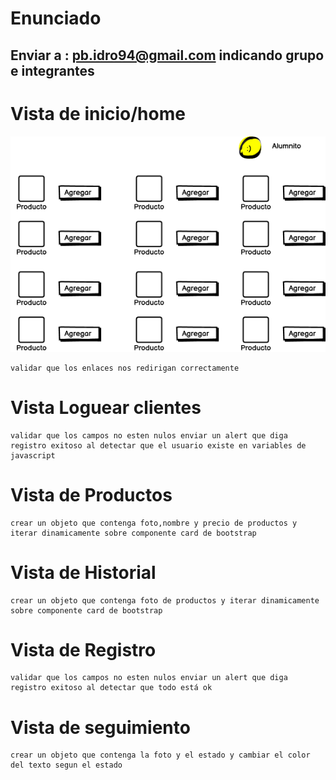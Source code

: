 ﻿# Enunciado
 ## Enviar a : pb.idro94@gmail.com indicando grupo e integrantes
# Vista de inicio/home
![Image text](https://github.com/pbidro/avanceprueba/blob/main/Pagina%20De%20Productos.png?raw=true)

	validar que los enlaces nos redirigan correctamente

# Vista Loguear clientes
	validar que los campos no esten nulos enviar un alert que diga registro exitoso al detectar que el usuario existe en variables de javascript

# Vista de Productos
	crear un objeto que contenga foto,nombre y precio de productos y iterar dinamicamente sobre componente card de bootstrap

# Vista de Historial
	crear un objeto que contenga foto de productos y iterar dinamicamente sobre componente card de bootstrap

# Vista de Registro
	validar que los campos no esten nulos enviar un alert que diga registro exitoso al detectar que todo está ok

# Vista de seguimiento
	crear un objeto que contenga la foto y el estado y cambiar el color del texto segun el estado
